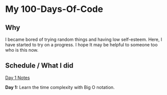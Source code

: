 # My 100-Days-Of-Code

## Why 
I became bored of trying random  things and having low self-esteem. Here, I have started to try on a progress. I hope It may be helpful to someone too who is this now. 

## Schedule / What I did

[Day 1 Notes](www.github.com/princeofchum)

**Day 1:** Learn the time complexity with Big O notation.
